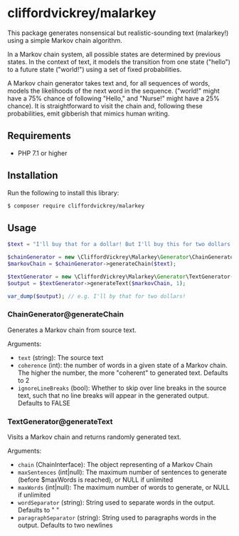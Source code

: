 # cliffordvickrey/malarkey

This package generates nonsensical but realistic-sounding text (malarkey!) using a simple Markov chain algorithm.

In a Markov chain system, all possible states are determined by previous states. In the context of text, it models the transition from one state ("hello") to a future state ("world!") using a set of fixed probabilities.

A Markov chain generator takes text and, for all sequences of words, models the likelihoods of the next word in the sequence. ("world!" might have a 75% chance of following "Hello," and "Nurse!" might have a 25% chance). It is straightforward to visit the chain and, following these probabilities, emit gibberish that mimics human writing.

## Requirements

* PHP 7.1 or higher

## Installation

Run the following to install this library:
```bash
$ composer require cliffordvickrey/malarkey
```

## Usage

```php
$text = "I'll buy that for a dollar! But I'll buy this for two dollars!";

$chainGenerator = new \CliffordVickrey\Malarkey\Generator\ChainGenerator();
$markovChain = $chainGenerator->generateChain($text);

$textGenerator = new \CliffordVickrey\Malarkey\Generator\TextGenerator();
$output = $textGenerator->generateText($markovChain, 1);

var_dump($output); // e.g. I'll by that for two dollars!

```

### ChainGenerator@generateChain
Generates a Markov chain from source text.

Arguments:
* `text` (string): The source text
* `coherence` (int): the number of words in a given state of a Markov chain. The higher the number, the more "coherent" to generated text. Defaults to 2
* `ignoreLineBreaks` (bool): Whether to skip over line breaks in the source text, such that no line breaks will appear in the generated output. Defaults to FALSE

### TextGenerator@generateText
Visits a Markov chain and returns randomly generated text.

Arguments:
* `chain` (ChainInterface): The object representing of a Markov Chain
* `maxSentences` (int|null): The maximum number of sentences to generate (before $maxWords is reached), or NULL if unlimited
* `maxWords` (int|null): The maximum number of words to generate, or NULL if unlimited
* `wordSeparator` (string): String used to separate words in the output. Defaults to " "
* `paragraphSeparator` (string): String used to paragraphs words in the output. Defaults to two newlines

